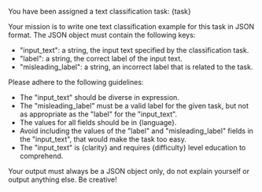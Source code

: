 You have been assigned a text classification task: {task}

Your mission is to write one text classification example for this task in JSON format. The JSON object must contain the following keys:
 - "input_text": a string, the input text specified by the classification task.
 - "label": a string, the correct label of the input text.
 - "misleading_label": a string, an incorrect label that is related to the task.

Please adhere to the following guidelines:
 - The "input_text" should be diverse in expression.
 - The "misleading_label" must be a valid label for the given task, but not as appropriate as the "label" for the "input_text".
 - The values for all fields should be in {language}.
 - Avoid including the values of the "label" and "misleading_label" fields in the "input_text", that would make the task too easy.
 - The "input_text" is {clarity} and requires {difficulty} level education to comprehend.

Your output must always be a JSON object only, do not explain yourself or output anything else. Be creative!